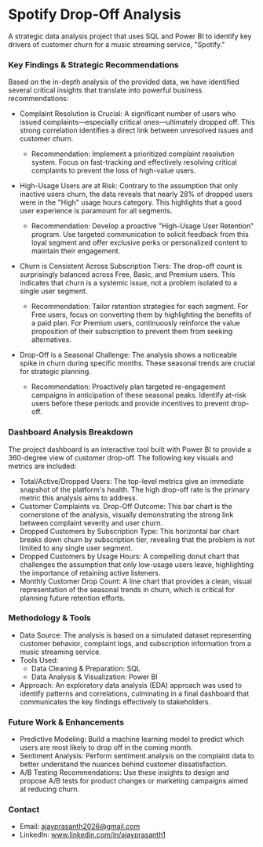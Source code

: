 # Spotify Drop-Off Analysis
A strategic data analysis project that uses SQL and Power BI to identify key drivers of customer churn for a music streaming service, "Spotify."


### Key Findings & Strategic Recommendations

Based on the in-depth analysis of the provided data, we have identified several critical insights that translate into powerful business recommendations:

- Complaint Resolution is Crucial: A significant number of users who issued complaints—especially critical ones—ultimately dropped off. This strong correlation identifies a direct link between unresolved issues and customer churn.
    - Recommendation: Implement a prioritized complaint resolution system. Focus on fast-tracking and effectively resolving critical complaints to prevent the loss of high-value users.

- High-Usage Users are at Risk: Contrary to the assumption that only inactive users churn, the data reveals that nearly 28% of dropped users were in the "High" usage hours category. This highlights that a good user experience is paramount for all segments.
    - Recommendation: Develop a proactive "High-Usage User Retention" program. Use targeted communication to solicit feedback from this loyal segment and offer exclusive perks or personalized content to maintain their engagement.

- Churn is Consistent Across Subscription Tiers: The drop-off count is surprisingly balanced across Free, Basic, and Premium users. This indicates that churn is a systemic issue, not a problem isolated to a single user segment.
    - Recommendation: Tailor retention strategies for each segment. For Free users, focus on converting them by highlighting the benefits of a paid plan. For Premium users, continuously reinforce the value proposition of their subscription to prevent them from seeking alternatives.

- Drop-Off is a Seasonal Challenge: The analysis shows a noticeable spike in churn during specific months. These seasonal trends are crucial for strategic planning.
    - Recommendation: Proactively plan targeted re-engagement campaigns in anticipation of these seasonal peaks. Identify at-risk users before these periods and provide incentives to prevent drop-off.

### Dashboard Analysis Breakdown

The project dashboard is an interactive tool built with Power BI to provide a 360-degree view of customer drop-off. The following key visuals and metrics are included:

- Total/Active/Dropped Users: The top-level metrics give an immediate snapshot of the platform's health. The high drop-off rate is the primary metric this analysis aims to address.
- Customer Complaints vs. Drop-Off Outcome: This bar chart is the cornerstone of the analysis, visually demonstrating the strong link between complaint severity and user churn.
- Dropped Customers by Subscription Type: This horizontal bar chart breaks down churn by subscription tier, revealing that the problem is not limited to any single user segment.
- Dropped Customers by Usage Hours: A compelling donut chart that challenges the assumption that only low-usage users leave, highlighting the importance of retaining active listeners.
- Monthly Customer Drop Count: A line chart that provides a clean, visual representation of the seasonal trends in churn, which is critical for planning future retention efforts.

### Methodology & Tools

- Data Source: The analysis is based on a simulated dataset representing customer behavior, complaint logs, and subscription information from a music streaming service.
- Tools Used:
    - Data Cleaning & Preparation: SQL
    - Data Analysis & Visualization: Power BI
- Approach: An exploratory data analysis (EDA) approach was used to identify patterns and correlations, culminating in a final dashboard that communicates the key findings effectively to stakeholders.

### Future Work & Enhancements

- Predictive Modeling: Build a machine learning model to predict which users are most likely to drop off in the coming month.
- Sentiment Analysis: Perform sentiment analysis on the complaint data to better understand the nuances behind customer dissatisfaction.
- A/B Testing Recommendations: Use these insights to design and propose A/B tests for product changes or marketing campaigns aimed at reducing churn.

### Contact

- Email: ajayprasanth2026@gmail.com
- LinkedIn: www.linkedin.com/in/ajayprasanth1
